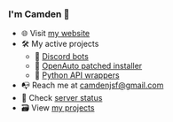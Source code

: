 ### I'm Camden 👋

- 🌐 Visit [my website](https://humeman.com/)
- 🛠 My active projects
  - 🤖 [Discord bots](https://humeman.com/bots)
  - 🚗 [OpenAuto patched installer](https://github.com/humeman/openauto-patched-installer)
  - 📜 [Python API wrappers](https://humeman.com/libraries)
- 📭 Reach me at camdenjsf@gmail.com
- 🚥 Check [server status](https://status.humeman.com/)
- 🗃 View [my projects](https://humeman.com/projects)
